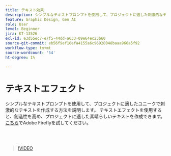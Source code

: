 ```yaml
---
title: テキスト効果
description: シンプルなテキストプロンプトを使用して、プロジェクトに適した刺激的なテキストを作成する方法を説明します
feature: Graphic Design, Gen AI
role: User
level: Beginner
jira: KT-13526
exl-id: e3d55ec7-e7f5-44dd-a633-09e64ec23b60
source-git-commit: eb56f9ef10efa4155a6c96928048baaa966a5f92
workflow-type: tm+mt
source-wordcount: '54'
ht-degree: 1%

---
```


# テキストエフェクト

シンプルなテキストプロンプトを使用して、プロジェクトに適したユニークで刺激的なテキストを作成する方法を説明します。 テキストエフェクトを使用すると、創造性を高め、プロジェクトに適した素晴らしいテキストを作成できます。 [こちら](https://firefly.adobe.com/)でAdobe Fireflyを試してください。

<br> 

>[!VIDEO](https://video.tv.adobe.com/v/3420829?quality=12&learn=on&hidetitle=true)
